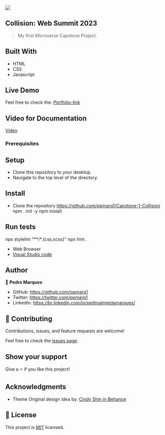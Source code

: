 ![](https://img.shields.io/badge/Microverse-blueviolet)

## Collision: Web Summit 2023

> My first Microverse Capstone Project.

## Built With

- HTML
- CSS
- Javascript

## Live Demo

Feel free to check the: [Portfolio-link](https://ppmarq1.github.io/Portfolio-Capstone-Collision/)


## Video for Documentation 

[Video](https://www.loom.com/share/b5e4fff7c5f44e65ac63c66e869bc514)

### Prerequisites

## Setup
- Clone this repository to your desktop.
- Navigate to the top level of the directory.

## Install
- Clone the repository
https://github.com/ppmarq1/Capstone-1-Collision
npm . init -y
npm install

## Run tests
npx stylelint "**/*.{css,scss}"
npx hint .


- Web Browser
- [Visual Studio code](https://code.visualstudio.com/)

## Author

👤 **Pedro Marques**

- GitHub: https://github.com/ppmarq1
- Twitter: https://twitter.com/ppmarq1
- LinkedIn: https://br.linkedin.com/in/pedroalmeidamarques/  

## 🤝 Contributing

Contributions, issues, and feature requests are welcome!

Feel free to check the [issues page](https://github.com/ppmarq1/Capstone-1-Collision/issues). 

## Show your support

Give a ⭐️ if you like this project!

## Acknowledgments

- Theme Original design idea by: [Cindy Shin in Behance](https://www.behance.net/adagio07)  


## 📝 License

This project is [MIT](./MIT.md) licensed.
